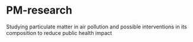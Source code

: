 # PM-research
 Studying particulate matter in air pollution and possible interventions in its composition to reduce public health impact
